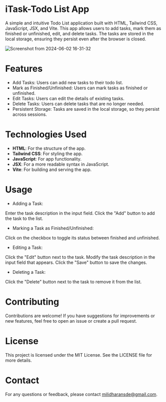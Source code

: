# iTask-Todo List App

A simple and intuitive Todo List application built with HTML, Tailwind CSS, JavaScript, JSX, and Vite. This app allows users to add tasks, mark them as finished or unfinished, edit, and delete tasks. The tasks are stored in the local storage, ensuring they persist even after the browser is closed.

![Screenshot from 2024-06-02 16-31-32](https://github.com/mili-dhara/iTask/assets/95770095/f3576354-f0be-49c2-a8cc-814b49adfb86)


# Features

- Add Tasks: Users can add new tasks to their todo list.
- Mark as Finished/Unfinished: Users can mark tasks as finished or unfinished.
- Edit Tasks: Users can edit the details of existing tasks.
- Delete Tasks: Users can delete tasks that are no longer needed.
- Persistent Storage: Tasks are saved in the local storage, so they persist across sessions.

# Technologies Used

- **HTML**: For the structure of the app.
- **Tailwind CSS**: For styling the app.
- **JavaScript**: For app functionality.
- **JSX**: For a more readable syntax in JavaScript.
- **Vite**: For building and serving the app.

# Usage
- Adding a Task:

Enter the task description in the input field.
Click the "Add" button to add the task to the list.

- Marking a Task as Finished/Unfinished:

Click on the checkbox to toggle its status between finished and unfinished.

- Editing a Task:

Click the "Edit" button next to the task.
Modify the task description in the input field that appears.
Click the "Save" button to save the changes.

- Deleting a Task:

Click the "Delete" button next to the task to remove it from the list.

# Contributing
Contributions are welcome! If you have suggestions for improvements or new features, feel free to open an issue or create a pull request.

# License
This project is licensed under the MIT License. See the LICENSE file for more details.

# Contact
For any questions or feedback, please contact milidharansde@gmail.com.
